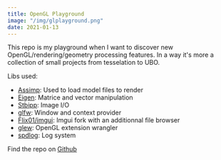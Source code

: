 ```yaml
---
title: OpenGL Playground
image: "/img/glplayground.png"
date: 2021-01-13
---
```


This repo is my playground when I want to discover new OpenGL/rendering/geometry processing features.
In a way it's more a collection of small projects from tesselation to UBO.

Libs used:
- [Assimp](https://github.com/assimp/assimp): Used to load model files to render 
- [Eigen](http://eigen.tuxfamily.org/index.php?title=Main_Page): Matrice and vector manipulation
- [Stbipp](https://github.com/Rodousse/stbipp): Image I/O
- [glfw](https://github.com/glfw/glfw.git): Window and context provider
- [Flix01/imgui](https://github.com/Flix01/imgui.git): Imgui fork with an additionnal file browser 
- [glew](https://github.com/nigels-com/glew): OpenGL extension wrangler
- [spdlog](https://github.com/gabime/spdlog.git): Log system

Find the repo on [Github](https://github.com/Rodousse/OpenGLPlayground)
